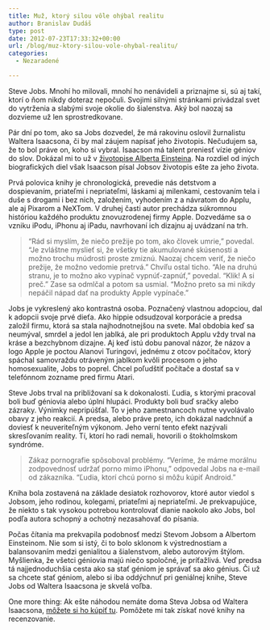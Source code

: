 ```yaml
---
title: Muž, ktorý silou vôle ohýbal realitu
author: Branislav Dudáš
type: post
date: 2012-07-23T17:33:32+00:00
url: /blog/muz-ktory-silou-vole-ohybal-realitu/
categories:
  - Nezaradené

---
```

Steve Jobs. Mnohí ho milovali, mnohí ho nenávideli a priznajme si, sú aj takí, ktorí o ňom nikdy doteraz nepočuli. Svojimi silnými stránkami privádzal svet do vytrženia a slabými svoje okolie do šialenstva. Aký bol naozaj sa dozvieme už len sprostredkovane.<!--more-->

Pár dní po tom, ako sa Jobs dozvedel, že má rakovinu oslovil žurnalistu Waltera Isaacsona, či by mal záujem napísať jeho životopis. Nečudujem sa, že to bol práve on, koho si vybral. Isaacson má talent preniesť vízie géniov do slov. Dokázal mi to už v <a title="Einstein: Sionista, komunista, ateista?" href="http://www.blog.branislavdudas.com/2012/05/einstein-sionista-komunista-ateista/" target="_blank">životopise Alberta Einsteina</a>. Na rozdiel od iných biografických diel však Isaacson písal Jobsov životopis ešte za jeho života.

Prvá polovica knihy je chronologická, prevedie nás detstvom a dospievaním, priateľmi i nepriateľmi, láskami aj milenkami, cestovaním tela i duše s drogami i bez nich, založením, vyhodením z a návratom do Applu, ale aj Pixarom a NeXTom. V druhej časti autor prechádza súkromnou históriou každého produktu znovuzrodenej firmy Apple. Dozvedáme sa o vzniku iPodu, iPhonu aj iPadu, navrhovaní ich dizajnu aj uvádzaní na trh.

> “Rád si myslím, že niečo prežije po tom, ako človek umrie,” povedal. “Je zvláštne myslieť si, že všetky tie akumulované skúsenosti a možno trochu múdrosti proste zmiznú. Naozaj chcem veriť, že niečo prežije, že možno vedomie pretrvá.” Chvíľu ostal ticho. “Ale na druhú stranu, je to možno ako vypínač vypnúť-zapnúť,” povedal. “Klik! A si preč.” Zase sa odmlčal a potom sa usmial. “Možno preto sa mi nikdy nepáčil nápad dať na produkty Apple vypínače.”

Jobs je vykreslený ako kontrastná osoba. Poznačený vlastnou adopciou, dal k adopcii svoje prvé dieťa. Ako hippie odsudzoval korporácie a predsa založil firmu, ktorá sa stala najhodnotnejšou na svete. Mal obdobia keď sa neumýval, smrdel a jedol len jablká, ale pri produktoch Applu vždy trval na kráse a bezchybnom dizajne. Aj keď istú dobu panoval názor, že názov a logo Apple je poctou Alanovi Turingovi, jednému z otcov počítačov, ktorý spáchal samovraždu otráveným jablkom kvôli procesom o jeho homosexualite, Jobs to poprel. Chcel poľudštiť počítače a dostať sa v telefónnom zozname pred firmu Atari.

Steve Jobs trval na približovaní sa k dokonalosti. Ľudia, s ktorými pracoval boli buď géniovia alebo úplní hlupáci. Produkty boli buď sračky alebo zázraky. Výnimky nepripúšťal. To v jeho zamestnancoch nutne vyvolávalo obavy z jeho reakcií. A predsa, alebo práve preto, ich dokázal nadchnúť a doviesť k neuveriteľným výkonom. Jeho verní tento efekt nazývali skresľovaním reality. Tí, ktorí ho radi nemali, hovorili o štokholmskom syndróme.

> Zákaz pornografie spôsoboval problémy. “Veríme, že máme morálnu zodpovednosť udržať porno mimo iPhonu,” odpovedal Jobs na e-mail od zákazníka. “Ľudia, ktorí chcú porno si môžu kúpiť Android.”

Kniha bola zostavená na základe desiatok rozhovorov, ktoré autor viedol s Jobsom, jeho rodinou, kolegami, priateľmi aj nepriateľmi. Je prekvapujúce, že niekto s tak vysokou potrebou kontrolovať dianie naokolo ako Jobs, bol podľa autora schopný a ochotný nezasahovať do písania.

Počas čítania ma prekvapila podobnosť medzi Stevom Jobsom a Albertom Einsteinom. Nie som si istý, či to bolo sklonom k výstrednostiam a balansovaním medzi genialitou a šialenstvom, alebo autorovým štýlom. Myšlienka, že všetci géniovia majú niečo spoločné, je príťažlivá. Veď predsa tá najjednoduchšia cesta ako sa stať géniom je správať sa ako génius. Či už sa chcete stať géniom, alebo si iba oddýchnuť pri geniálnej knihe, Steve Jobs od Waltera Isaacsona je skvelá voľba.

One more thing: Ak ešte náhodou nemáte doma Steva Jobsa od Waltera Isaacsona, <a title="Steve Jobs" href="http://www.gorila.sk/product/364870" target="_blank">môžete si ho kúpiť tu</a>. Pomôžete mi tak získať nové knihy na recenzovanie.